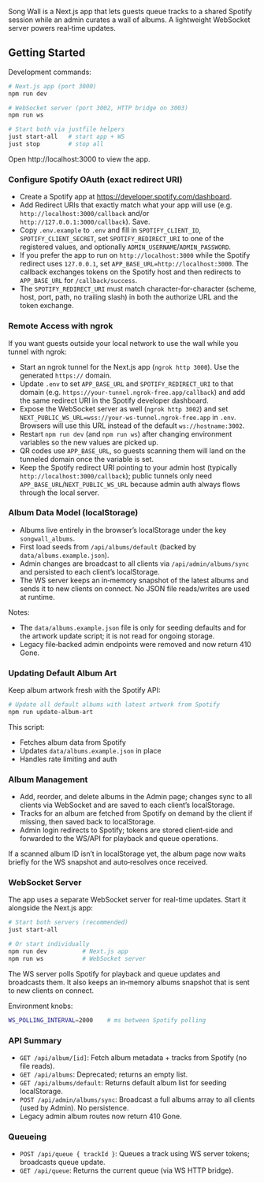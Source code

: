 Song Wall is a Next.js app that lets guests queue tracks to a shared Spotify session while an admin curates a wall of albums. A lightweight WebSocket server powers real‑time updates.

## Getting Started

Development commands:

```bash
# Next.js app (port 3000)
npm run dev

# WebSocket server (port 3002, HTTP bridge on 3003)
npm run ws

# Start both via justfile helpers
just start-all   # start app + WS
just stop        # stop all
```

Open http://localhost:3000 to view the app.

### Configure Spotify OAuth (exact redirect URI)

- Create a Spotify app at https://developer.spotify.com/dashboard.
- Add Redirect URIs that exactly match what your app will use (e.g. `http://localhost:3000/callback` and/or `http://127.0.0.1:3000/callback`). Save.
- Copy `.env.example` to `.env` and fill in `SPOTIFY_CLIENT_ID`, `SPOTIFY_CLIENT_SECRET`, set `SPOTIFY_REDIRECT_URI` to one of the registered values, and optionally `ADMIN_USERNAME`/`ADMIN_PASSWORD`.
- If you prefer the app to run on `http://localhost:3000` while the Spotify redirect uses `127.0.0.1`, set `APP_BASE_URL=http://localhost:3000`. The callback exchanges tokens on the Spotify host and then redirects to `APP_BASE_URL` for `/callback/success`.
- The `SPOTIFY_REDIRECT_URI` must match character-for-character (scheme, host, port, path, no trailing slash) in both the authorize URL and the token exchange.

### Remote Access with ngrok

If you want guests outside your local network to use the wall while you tunnel with ngrok:

- Start an ngrok tunnel for the Next.js app (`ngrok http 3000`). Use the generated `https://` domain.
- Update `.env` to set `APP_BASE_URL` and `SPOTIFY_REDIRECT_URI` to that domain (e.g. `https://your-tunnel.ngrok-free.app/callback`) and add the same redirect URI in the Spotify developer dashboard.
- Expose the WebSocket server as well (`ngrok http 3002`) and set `NEXT_PUBLIC_WS_URL=wss://your-ws-tunnel.ngrok-free.app` in `.env`. Browsers will use this URL instead of the default `ws://hostname:3002`.
- Restart `npm run dev` (and `npm run ws`) after changing environment variables so the new values are picked up.
- QR codes use `APP_BASE_URL`, so guests scanning them will land on the tunneled domain once the variable is set.
- Keep the Spotify redirect URI pointing to your admin host (typically `http://localhost:3000/callback`); public tunnels only need `APP_BASE_URL`/`NEXT_PUBLIC_WS_URL` because admin auth always flows through the local server.

### Album Data Model (localStorage)

- Albums live entirely in the browser’s localStorage under the key `songwall_albums`.
- First load seeds from `/api/albums/default` (backed by `data/albums.example.json`).
- Admin changes are broadcast to all clients via `/api/admin/albums/sync` and persisted to each client’s localStorage.
- The WS server keeps an in‑memory snapshot of the latest albums and sends it to new clients on connect. No JSON file reads/writes are used at runtime.

Notes:
- The `data/albums.example.json` file is only for seeding defaults and for the artwork update script; it is not read for ongoing storage.
- Legacy file‑backed admin endpoints were removed and now return 410 Gone.

### Updating Default Album Art

Keep album artwork fresh with the Spotify API:

```bash
# Update all default albums with latest artwork from Spotify
npm run update-album-art
```

This script:
- Fetches album data from Spotify
- Updates `data/albums.example.json` in place
- Handles rate limiting and auth

### Album Management

- Add, reorder, and delete albums in the Admin page; changes sync to all clients via WebSocket and are saved to each client’s localStorage.
- Tracks for an album are fetched from Spotify on demand by the client if missing, then saved back to localStorage.
- Admin login redirects to Spotify; tokens are stored client‑side and forwarded to the WS/API for playback and queue operations.

If a scanned album ID isn’t in localStorage yet, the album page now waits briefly for the WS snapshot and auto‑resolves once received.

### WebSocket Server

The app uses a separate WebSocket server for real-time updates. Start it alongside the Next.js app:

```bash
# Start both servers (recommended)
just start-all

# Or start individually
npm run dev          # Next.js app
npm run ws           # WebSocket server
```

The WS server polls Spotify for playback and queue updates and broadcasts them. It also keeps an in‑memory albums snapshot that is sent to new clients on connect.

Environment knobs:

```bash
WS_POLLING_INTERVAL=2000    # ms between Spotify polling
```

### API Summary

- `GET /api/album/[id]`: Fetch album metadata + tracks from Spotify (no file reads).
- `GET /api/albums`: Deprecated; returns an empty list.
- `GET /api/albums/default`: Returns default album list for seeding localStorage.
- `POST /api/admin/albums/sync`: Broadcast a full albums array to all clients (used by Admin). No persistence.
- Legacy admin album routes now return 410 Gone.

### Queueing

- `POST /api/queue { trackId }`: Queues a track using WS server tokens; broadcasts queue update.
- `GET /api/queue`: Returns the current queue (via WS HTTP bridge).
